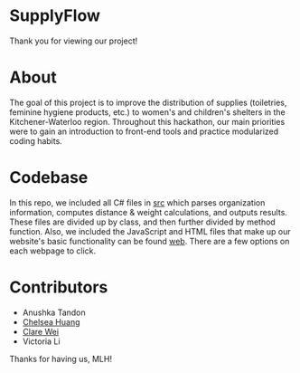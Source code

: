 # SupplyFlow
Thank you for viewing our project!

# About
The goal of this project is to improve the distribution of supplies (toiletries, feminine hygiene products, etc.) to women's and children's shelters in the Kitchener-Waterloo region. Throughout this hackathon, our main priorities were to gain an introduction to front-end tools and practice modularized coding habits. 

# Codebase
In this repo, we included all C# files in [src](/src) which parses organization information, computes distance & weight calculations, and outputs results. These files are divided up by class, and then further divided by method function. Also, we included the JavaScript and HTML files that make up our website's basic functionality can be found [web](/web). There are a few options on each webpage to click. 

# Contributors
- Anushka Tandon
- [Chelsea Huang](https://github.com/cx3huang)
- [Clare Wei](https://github.com/c53wei)
- Victoria Li

Thanks for having us, MLH!

